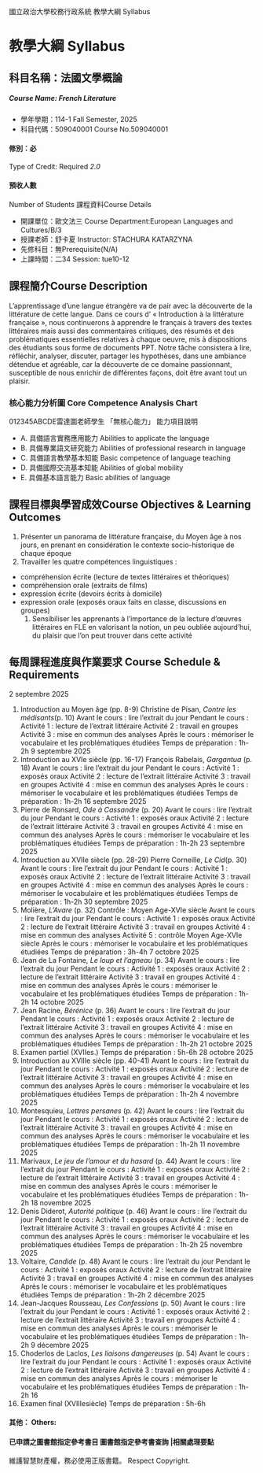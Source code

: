 國立政治大學校務行政系統 教學大綱 Syllabus
# 教學大綱 Syllabus
##  科目名稱：法國文學概論 
#####  Course Name: French Literature
  * 學年學期：114-1 Fall Semester, 2025 
  * 科目代碼：509040001 Course No.509040001
#### 修別：必
Type of Credit: Required 
_2.0_
#### 預收人數
Number of Students
課程資料Course Details
  * 開課單位：歐文法三 Course Department:European Languages and Cultures/B/3 
  * 授課老師：舒卡夏 Instructor: STACHURA KATARZYNA 
  * 先修科目：無Prerequisite(N/A)
  * 上課時間：二34 Session: tue10-12
##  課程簡介Course Description
L’apprentissage d’une langue étrangère va de pair avec la découverte de la littérature de cette langue. Dans ce cours d’ « Introduction à la littérature française », nous continuerons à apprendre le français à travers des textes littéraires mais aussi des commentaires critiques, des résumés et des problématiques essentielles relatives à chaque oeuvre, mis à dispositions des étudiants sous forme de documents PPT. Notre tâche consistera à lire, réfléchir, analyser, discuter, partager les hypothèses, dans une ambiance détendue et agréable, car la découverte de ce domaine passionnant, susceptible de nous enrichir de différentes façons, doit être avant tout un plaisir. 
###  核心能力分析圖 Core Competence Analysis Chart
012345ABCDE雷達圖老師學生
「無核心能力」 
能力項目說明
  * A. 具備語言實務應用能力 Abilities to applicate the language
  * B. 具備專業語文研究能力 Abilities of professional research in language
  * C. 具備語言教學基本知能 Basic competence of language teaching
  * D. 具備國際交流基本知能 Abilities of global mobility
  * E. 具備基本語言能力 Basic abilities of language
##  課程目標與學習成效Course Objectives & Learning Outcomes 
  1. Présenter un panorama de littérature française, du Moyen âge à nos jours, en prenant en considération le contexte socio-historique de chaque époque
  2. Travailler les quatre compétences linguistiques : 
- compréhension écrite (lecture de textes littéraires et théoriques) 
- compréhension orale (extraits de films)
- expression écrite (devoirs écrits à domicile) 
- expression orale (exposés oraux faits en classe, discussions en groupes)
  1. Sensibiliser les apprenants à l’importance de la lecture d’œuvres littéraires en FLE en valorisant la notion, un peu oubliée aujourd’hui, du plaisir que l’on peut trouver dans cette activité 
##  每周課程進度與作業要求 Course Schedule & Requirements
2 septembre 2025
  1. Introduction au Moyen âge (pp. 8-9)
Christine de Pisan, _Contre les médisants_(p. 10)
Avant le cours : lire l’extrait du jour 
Pendant le cours : 
Activité 1 : lecture de l’extrait littéraire
Activité 2 : travail en groupes
Activité 3 : mise en commun des analyses
Après le cours : mémoriser le vocabulaire et les problématiques étudiées
Temps de préparation : 1h-2h
9 septembre 2025
  1. Introduction au XVIe siècle (pp. 16-17)
François Rabelais, _Gargantua_ (p. 18)
Avant le cours : lire l’extrait du jour 
Pendant le cours : 
Activité 1 : exposés oraux
Activité 2 : lecture de l’extrait littéraire
Activité 3 : travail en groupes
Activité 4 : mise en commun des analyses
Après le cours : mémoriser le vocabulaire et les problématiques étudiées
Temps de préparation : 1h-2h
16 septembre 2025
  1. Pierre de Ronsard, _Ode à Cassandre_ (p. 20) 
Avant le cours : lire l’extrait du jour 
Pendant le cours : 
Activité 1 : exposés oraux
Activité 2 : lecture de l’extrait littéraire
Activité 3 : travail en groupes
Activité 4 : mise en commun des analyses
Après le cours : mémoriser le vocabulaire et les problématiques étudiées
Temps de préparation : 1h-2h
23 septembre 2025
  1. Introduction au XVIIe siècle (pp. 28-29)
Pierre Corneille, _Le Cid_(p. 30)
Avant le cours : lire l’extrait du jour 
Pendant le cours : 
Activité 1 : exposés oraux
Activité 2 : lecture de l’extrait littéraire
Activité 3 : travail en groupes
Activité 4 : mise en commun des analyses
Après le cours : mémoriser le vocabulaire et les problématiques étudiées
Temps de préparation : 1h-2h
30 septembre 2025
  1. Molière, _L’Avare_ (p. 32)
Contrôle : Moyen Age-XVIe siècle
Avant le cours : lire l’extrait du jour 
Pendant le cours : 
Activité 1 : exposés oraux
Activité 2 : lecture de l’extrait littéraire
Activité 3 : travail en groupes
Activité 4 : mise en commun des analyses
Activité 5 : contrôle Moyen Age-XVIe siècle
Après le cours : mémoriser le vocabulaire et les problématiques étudiées
Temps de préparation : 3h-4h
7 octobre 2025
  1. Jean de La Fontaine, _Le loup et l’agneau_ (p. 34)
Avant le cours : lire l’extrait du jour 
Pendant le cours : 
Activité 1 : exposés oraux
Activité 2 : lecture de l’extrait littéraire
Activité 3 : travail en groupes
Activité 4 : mise en commun des analyses
Après le cours : mémoriser le vocabulaire et les problématiques étudiées
Temps de préparation : 1h-2h
14 octobre 2025
  1. Jean Racine, _Bérénice_ (p. 36)
Avant le cours : lire l’extrait du jour 
Pendant le cours : 
Activité 1 : exposés oraux
Activité 2 : lecture de l’extrait littéraire
Activité 3 : travail en groupes
Activité 4 : mise en commun des analyses
Après le cours : mémoriser le vocabulaire et les problématiques étudiées
Temps de préparation : 1h-2h
21 octobre 2025
  1. Examen partiel (XVIIes.)
Temps de préparation : 5h-6h
28 octobre 2025
  1. Introduction au XVIIIe siècle (pp. 40-41)
Avant le cours : lire l’extrait du jour 
Pendant le cours : 
Activité 1 : exposés oraux
Activité 2 : lecture de l’extrait littéraire
Activité 3 : travail en groupes
Activité 4 : mise en commun des analyses
Après le cours : mémoriser le vocabulaire et les problématiques étudiées
Temps de préparation : 1h-2h
4 novembre 2025
  1. Montesquieu, _Lettres persanes_ (p. 42)
Avant le cours : lire l’extrait du jour 
Pendant le cours : 
Activité 1 : exposés oraux
Activité 2 : lecture de l’extrait littéraire
Activité 3 : travail en groupes
Activité 4 : mise en commun des analyses
Après le cours : mémoriser le vocabulaire et les problématiques étudiées
Temps de préparation : 1h-2h
11 novembre 2025
  1. Marivaux, _Le jeu de l’amour et du hasard_ (p. 44)
Avant le cours : lire l’extrait du jour 
Pendant le cours : 
Activité 1 : exposés oraux
Activité 2 : lecture de l’extrait littéraire
Activité 3 : travail en groupes
Activité 4 : mise en commun des analyses
Après le cours : mémoriser le vocabulaire et les problématiques étudiées
Temps de préparation : 1h-2h
18 novembre 2025
  1. Denis Diderot, _Autorité politique_ (p. 46)
Avant le cours : lire l’extrait du jour 
Pendant le cours : 
Activité 1 : exposés oraux
Activité 2 : lecture de l’extrait littéraire
Activité 3 : travail en groupes
Activité 4 : mise en commun des analyses
Après le cours : mémoriser le vocabulaire et les problématiques étudiées
Temps de préparation : 1h-2h
25 novembre 2025
  1. Voltaire, _Candide_ (p. 48)
Avant le cours : lire l’extrait du jour 
Pendant le cours : 
Activité 1 : exposés oraux
Activité 2 : lecture de l’extrait littéraire
Activité 3 : travail en groupes
Activité 4 : mise en commun des analyses
Après le cours : mémoriser le vocabulaire et les problématiques étudiées
Temps de préparation : 1h-2h
2 décembre 2025
  1. Jean-Jacques Rousseau, _Les Confessions_ (p. 50)
Avant le cours : lire l’extrait du jour 
Pendant le cours : 
Activité 1 : exposés oraux
Activité 2 : lecture de l’extrait littéraire
Activité 3 : travail en groupes
Activité 4 : mise en commun des analyses
Après le cours : mémoriser le vocabulaire et les problématiques étudiées
Temps de préparation : 1h-2h
9 décembre 2025
  1. Choderlos de Laclos, _Les liaisons dangereuses_ (p. 54)
Avant le cours : lire l’extrait du jour 
Pendant le cours : 
Activité 1 : exposés oraux
Activité 2 : lecture de l’extrait littéraire
Activité 3 : travail en groupes
Activité 4 : mise en commun des analyses
Après le cours : mémoriser le vocabulaire et les problématiques étudiées
Temps de préparation : 1h-2h
16
  1. Examen final (XVIIIesiècle)
Temps de préparation : 5h-6h
####  其他： Others:
####  已申請之圖書館指定參考書目  圖書館指定參考書查詢 |相關處理要點
維護智慧財產權，務必使用正版書籍。 Respect Copyright.